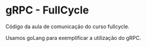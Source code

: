 # gRPC - FullCycle

Código da aula de comunicação do curso fullcycle. 

Usamos goLang para exemplificar a utilização do gRPC. 
